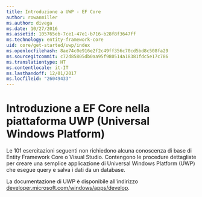 ```yaml
---
title: Introduzione a UWP - EF Core
author: rowanmiller
ms.author: divega
ms.date: 10/27/2016
ms.assetid: 105765eb-7ce1-47e1-b716-b28f8f3647ff
ms.technology: entity-framework-core
uid: core/get-started/uwp/index
ms.openlocfilehash: 8ae74c0e916e2f2c49ff356c70cd5bd8c508fa29
ms.sourcegitcommit: c72d85805db0aa95f980514a18381fdc5e17c786
ms.translationtype: HT
ms.contentlocale: it-IT
ms.lasthandoff: 12/01/2017
ms.locfileid: "26049433"
---
```

# <a name="getting-started-with-ef-core-on-universal-windows-platform-uwp"></a>Introduzione a EF Core nella piattaforma UWP (Universal Windows Platform)

Le 101 esercitazioni seguenti non richiedono alcuna conoscenza di base di Entity Framework Core o Visual Studio. Contengono le procedure dettagliate per creare una semplice applicazione di Universal Windows Platform (UWP) che esegue query e salva i dati da un database.

La documentazione di UWP è disponibile all'indirizzo [developer.microsoft.com/windows/apps/develop](https://developer.microsoft.com/windows/apps/develop).
